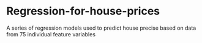 # Regression-for-house-prices
A series of regression models used to predict house precise based on data from 75 individual feature variables
